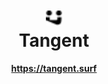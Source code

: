 <h1 align="center"><picture>
  <source media="(prefers-color-scheme: dark)" srcset="assets/logo-white.svg">
  <source media="(prefers-color-scheme: light)" srcset="assets/logo-black.svg">
  <img alt="" src="assets/logo-black.svg" width="25.13252" height="24.67968">
</picture><br>Tangent</h1>

<div align="center">

**https://tangent.surf**
</div>